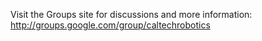 Visit the Groups site for discussions and more information: http://groups.google.com/group/caltechrobotics